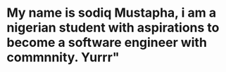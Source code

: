 # My name is sodiq Mustapha, i am a nigerian student with aspirations to become a software engineer with commnnity. Yurrr"